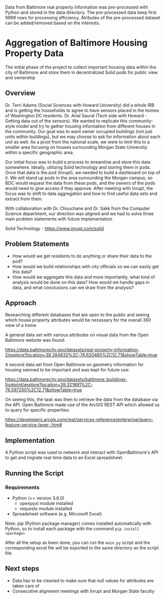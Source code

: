 Data from Baltimore real property information was pre-processed with Python and stored in the data directory.
The pre-processed data keep first 9999 rows for processing efficiency.
Atributes of the pre-processed dataset can be added/removed based on the interests. 



# Aggregation of Baltimore Housing Property Data
The initial phase of the project to collect important housing data within the city of Baltimore and store them in decentralized Solid pods for public view and ownership

## Overview
Dr. Terri Adams (Social Sciences with Howard University) did a whole IRB and is getting the households to agree to have sensors placed in the homes of Washington DC residents. Dr. Arial Saural (Tech side with Howard - Getting data out of the sensors). We wanted to replicate this community-style model and try to gather housing information from different houses in the community. Our goal was to want owner occupied buildings (not just units within buildings), but we may choose to ask for information about each unit as well.
As a pivot from the national scale, we were to limit this to a smaller area focusing on houses surrounding Morgan State University within a specific geographic area.

Our initial focus was to build a process to streamline and store this data somewhere. Ideally, utilizing Solid technology and storing them in pods. Once that data is the pod (Inrupt), we needed to build a dashboard on top of it. We will stand up pods in the area surrounding the Morgan campus, so BDC would request the data from these pods, and the owners of the pods would need to give access if they approve. After meeting with Inrupt, the focus was to shift to data aggregation and how to find useful data sets and extract from them.

With collaboration with Dr. Chouchane and Dr. Sakk from the Computer Science department, our direction was aligned and we had to solve three main problem statements with future implementation

Solid Technology - https://www.inrupt.com/solid

## Problem Statements
- How would we get residents to do anything or share their data to the pod?
- How would we build relationships with city officials so we can easily get this data?
- How would we aggregate this data and more importantly, what kind of analysis would be done on this data? How would we handle gaps in data, and what conclusions can we draw from the analysis?

## Approach
Researching different databases that are open to the public and seeing which house property attributes would be necessary for the overall 360 view of a home

A general data set with various attributes on visual data from the Open Baltimore website was found:

https://data.baltimorecity.gov/datasets/real-property-information-2/explore?location=39.284833%2C-76.620485%2C12.71&showTable=true

A second data set from Open Baltimore on geometry information for housing seemed to be important and was kept for future use:

https://data.baltimorecity.gov/datasets/baltimore::buildings-footprint/explore?location=39.321891%2C-76.597250%2C12.71&showTable=true

On seeing this, the task was then to retrieve the data from the database via the API. Open Baltimore made use of the ArcGIS REST API which allowed us to query for specific properties:

https://developers.arcgis.com/rest/services-reference/enterprise/query-feature-service-layer-.htm#

## Implementation

A Python script was used to network and interact with OpenBaltimore's API to get and migrate real-time data to an Excel spreadsheet.

## Running the Script

### Requirements
- Python (>= version 3.6.0)
  - openpyxl module installed
  - requests module installed
- Spreadsheet software (e.g. Mircosoft Excel)

Note: pip (Python package manager) comes installed automatically with Python, so to install each package with the command `pip install <package>`

After all the setup as been done, you can run the `main.py` script and the corresponding excel file will be exported to the same directory as the script file.

## Next steps

- Data has to be cleaned to make sure that null values for attributes are taken care of
- Consecutive alignment meetings with Inrupt and Morgan State faculty
